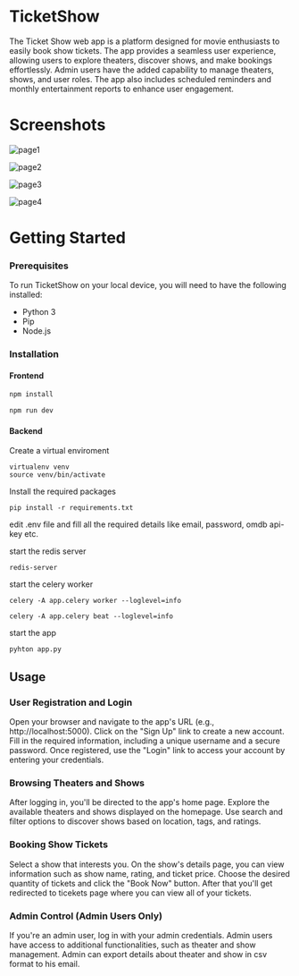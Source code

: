 
# TicketShow
The Ticket Show web app is a platform designed for movie enthusiasts to easily book show tickets. The app provides a seamless user experience, allowing users to explore theaters, discover shows, and make bookings effortlessly. Admin users have the added capability to manage theaters, shows, and user roles. The app also includes scheduled reminders and monthly entertainment reports to enhance user engagement.

# Screenshots
![page1](https://github.com/sandeep-khr/TicketShow/assets/70543525/b0ff3233-ec17-4744-a976-bff20e9de49a)

![page2](https://github.com/sandeep-khr/TicketShow/assets/70543525/0afb794e-9b16-43bc-abe6-f1a14d654016)

![page3](https://github.com/sandeep-khr/TicketShow/assets/70543525/4023a1ef-49d8-413a-8f44-6567fa293b45)

![page4](https://github.com/sandeep-khr/TicketShow/assets/70543525/ff9d3d87-7788-469c-8037-6e7602a64988)

# Getting Started
### Prerequisites
To run TicketShow on your local device, you will need to have the following installed:

- Python 3
- Pip
- Node.js

### Installation
#### Frontend

```sh
npm install
```

```sh
npm run dev
```

#### Backend
Create a virtual enviroment
```
virtualenv venv
source venv/bin/activate

```

Install the required packages
```
pip install -r requirements.txt

```
edit .env file and fill all the required details like email, password, omdb api-key etc.

start the redis server
```
redis-server
```
start the celery worker
```
celery -A app.celery worker --loglevel=info
```
```
celery -A app.celery beat --loglevel=info

```
start the app

```
pyhton app.py
```
## Usage
### User Registration and Login
Open your browser and navigate to the app's URL (e.g., http://localhost:5000).
Click on the "Sign Up" link to create a new account.
Fill in the required information, including a unique username and a secure password. Once registered, use the "Login" link to access your account by entering your credentials.

### Browsing Theaters and Shows
After logging in, you'll be directed to the app's home page.
Explore the available theaters and shows displayed on the homepage.
Use search and filter options to discover shows based on location, tags, and ratings.

### Booking Show Tickets
Select a show that interests you. On the show's details page, you can view information such as show name, rating, and ticket price.
Choose the desired quantity of tickets and click the "Book Now" button. After that you'll get redirected to ticekets page where you can view all of your tickets.

### Admin Control (Admin Users Only)
If you're an admin user, log in with your admin credentials.
Admin users have access to additional functionalities, such as theater and show management. Admin can export details about theater and show in csv format to his email.

